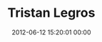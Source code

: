 ---
title: "Tristan Legros"
date: 2012-06-12 15:20:01 00:00
permalink: /tristanlegros
twitter: "tristanlegros"
likes: [248,778]
id: 936
gravatar: "http://www.gravatar.com/avatar/df1cd7b37bf93d89883ebd63456334af"
---